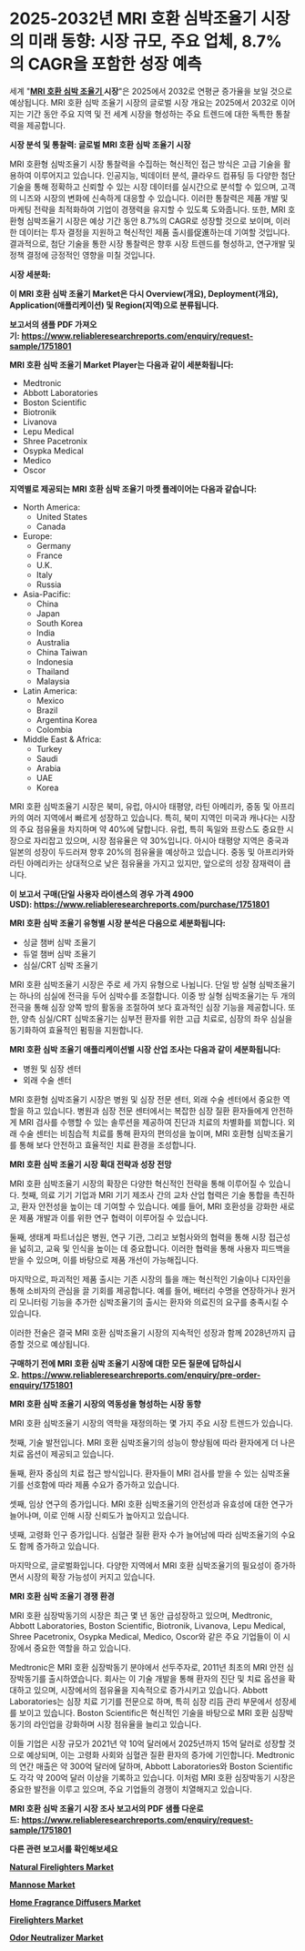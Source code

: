 <p><h1>2025-2032년 MRI 호환 심박조율기 시장의 미래 동향: 시장 규모, 주요 업체, 8.7%의 CAGR을 포함한 성장 예측</h1></p><p>세계 "<strong><a href="https://www.reliableresearchreports.com/mri-compatible-pacemakers-r1751801?utm_campaign=106&utm_medium=8&utm_source=Github&utm_content=ia&utm_term=07022025&utm_id=mri-compatible-pacemakers">MRI 호환 심박 조율기&nbsp;</a></strong><strong>시장</strong>"은 2025에서 2032로 연평균 증가율을 보일 것으로 예상됩니다. MRI 호환 심박 조율기 시장의 글로벌 시장 개요는 2025에서 2032로 이어지는 기간 동안 주요 지역 및 전 세계 시장을 형성하는 주요 트렌드에 대한 독특한 통찰력을 제공합니다.</p>
<p><strong>시장 분석 및 통찰력: 글로벌 MRI 호환 심박 조율기 시장</strong></p>
<p><p>MRI 호환형 심박조율기 시장 통찰력을 수집하는 혁신적인 접근 방식은 고급 기술을 활용하여 이루어지고 있습니다. 인공지능, 빅데이터 분석, 클라우드 컴퓨팅 등 다양한 첨단 기술을 통해 정확하고 신뢰할 수 있는 시장 데이터를 실시간으로 분석할 수 있으며, 고객의 니즈와 시장의 변화에 신속하게 대응할 수 있습니다. 이러한 통찰력은 제품 개발 및 마케팅 전략을 최적화하여 기업이 경쟁력을 유지할 수 있도록 도와줍니다. 또한, MRI 호환형 심박조율기 시장은 예상 기간 동안 8.7%의 CAGR로 성장할 것으로 보이며, 이러한 데이터는 투자 결정을 지원하고 혁신적인 제품 출시를促進하는데 기여할 것입니다. 결과적으로, 첨단 기술을 통한 시장 통찰력은 향후 시장 트렌드를 형성하고, 연구개발 및 정책 결정에 긍정적인 영향을 미칠 것입니다.</p><a href="%7CAUTHORITHY_DOMAIN_URL%7C?utm_campaign=106&utm_medium=8&utm_source=Github&utm_content=ia&utm_term=07022025&utm_id=mri-compatible-pacemakers"></a></p>
<p><strong>시장 세분화:</strong></p>
<p><strong>이 MRI 호환 심박 조율기 Market은 다시 Overview(개요), Deployment(개요), Application(애플리케이션) 및 Region(지역)으로 분류됩니다.</strong></p>
<p><strong>보고서의 샘플 PDF 가져오기:&nbsp;<a href="https://www.reliableresearchreports.com/enquiry/request-sample/1751801?utm_campaign=106&utm_medium=8&utm_source=Github&utm_content=ia&utm_term=07022025&utm_id=mri-compatible-pacemakers">https://www.reliableresearchreports.com/enquiry/request-sample/1751801</a></strong><strong></strong></p>
<p><strong>MRI 호환 심박 조율기 Market Player는 다음과 같이 세분화됩니다:</strong></p>
<p><ul><li>Medtronic</li><li>Abbott Laboratories</li><li>Boston Scientific</li><li>Biotronik</li><li>Livanova</li><li>Lepu Medical</li><li>Shree Pacetronix</li><li>Osypka Medical</li><li>Medico</li><li>Oscor</li></ul></p>
<p><strong>지역별로 제공되는 MRI 호환 심박 조율기 마켓 플레이어는 다음과 같습니다:</strong></p>
<p><ul>
    <li>
        North America:
        <ul>
            <li>United States</li>
            <li>Canada</li>
        </ul>
    </li>
    <li>
        Europe:
        <ul>
            <li>Germany</li>
            <li>France</li>
            <li>U.K.</li>
            <li>Italy</li>
            <li>Russia</li>
        </ul>
    </li>
    <li>
        Asia-Pacific:
        <ul>
            <li>China</li>
            <li>Japan</li>
            <li>South Korea</li>
            <li>India</li>
            <li>Australia</li>
            <li>China Taiwan</li>
            <li>Indonesia</li>
            <li>Thailand</li>
            <li>Malaysia</li>
        </ul>
    </li>
    <li>
        Latin America:
        <ul>
            <li>Mexico</li>
            <li>Brazil</li>
            <li>Argentina Korea</li>
            <li>Colombia</li>
        </ul>
    </li>
    <li>
        Middle East & Africa:
        <ul>
            <li>Turkey</li>
            <li>Saudi</li>
            <li>Arabia</li>
            <li>UAE</li>
            <li>Korea</li>
        </ul>
    </li>
    </ul></p>
<p><p>MRI 호환 심박조율기 시장은 북미, 유럽, 아시아 태평양, 라틴 아메리카, 중동 및 아프리카의 여러 지역에서 빠르게 성장하고 있습니다. 특히, 북미 지역인 미국과 캐나다는 시장의 주요 점유율을 차지하며 약 40%에 달합니다. 유럽, 특히 독일와 프랑스도 중요한 시장으로 자리잡고 있으며, 시장 점유율은 약 30%입니다. 아시아 태평양 지역은 중국과 일본의 성장이 두드러져 향후 20%의 점유율을 예상하고 있습니다. 중동 및 아프리카와 라틴 아메리카는 상대적으로 낮은 점유율을 가지고 있지만, 앞으로의 성장 잠재력이 큽니다.</p></p>
<p><strong>이 보고서 구매(단일 사용자 라이센스의 경우 가격 4900 USD):&nbsp;<a href="https://www.reliableresearchreports.com/purchase/1751801?utm_campaign=106&utm_medium=8&utm_source=Github&utm_content=ia&utm_term=07022025&utm_id=mri-compatible-pacemakers">https://www.reliableresearchreports.com/purchase/1751801</a></strong></p>
<p><strong>MRI 호환 심박 조율기 유형별 시장 분석은 다음으로 세분화됩니다:</strong></p>
<p><ul><li>싱글 챔버 심박 조율기</li><li>듀얼 챔버 심박 조율기</li><li>심실/CRT 심박 조율기</li></ul></p>
<p><p>MRI 호환 심박조율기 시장은 주로 세 가지 유형으로 나뉩니다. 단일 방 실형 심박조율기는 하나의 심실에 전극을 두어 심박수를 조절합니다. 이중 방 실형 심박조율기는 두 개의 전극을 통해 심장 양쪽 방의 활동을 조절하여 보다 효과적인 심장 기능을 제공합니다. 또한, 양측 심실/CRT 심박조율기는 심부전 환자를 위한 고급 치료로, 심장의 좌우 심실을 동기화하여 효율적인 펌핑을 지원합니다.</p></p>
<p><strong>MRI 호환 심박 조율기 애플리케이션별 시장 산업 조사는 다음과 같이 세분화됩니다:</strong></p>
<p><ul><li>병원 및 심장 센터</li><li>외래 수술 센터</li></ul></p>
<p><p>MRI 호환형 심박조율기 시장은 병원 및 심장 전문 센터, 외래 수술 센터에서 중요한 역할을 하고 있습니다. 병원과 심장 전문 센터에서는 복잡한 심장 질환 환자들에게 안전하게 MRI 검사를 수행할 수 있는 솔루션을 제공하여 진단과 치료의 차별화를 꾀합니다. 외래 수술 센터는 비침습적 치료를 통해 환자의 편의성을 높이며, MRI 호환형 심박조율기를 통해 보다 안전하고 효율적인 치료 환경을 조성합니다.</p></p>
<p><strong>MRI 호환 심박 조율기 시장 확대 전략과 성장 전망</strong></p>
<p><p>MRI 호환 심박조율기 시장의 확장은 다양한 혁신적인 전략을 통해 이루어질 수 있습니다. 첫째, 의료 기기 기업과 MRI 기기 제조사 간의 교차 산업 협력은 기술 통합을 촉진하고, 환자 안전성을 높이는 데 기여할 수 있습니다. 예를 들어, MRI 호환성을 강화한 새로운 제품 개발과 이를 위한 연구 협력이 이루어질 수 있습니다.</p><p>둘째, 생태계 파트너십은 병원, 연구 기관, 그리고 보험사와의 협력을 통해 시장 접근성을 넓히고, 교육 및 인식을 높이는 데 중요합니다. 이러한 협력을 통해 사용자 피드백을 받을 수 있으며, 이를 바탕으로 제품 개선이 가능해집니다.</p><p>마지막으로, 파괴적인 제품 출시는 기존 시장의 틀을 깨는 혁신적인 기술이나 디자인을 통해 소비자의 관심을 끌 기회를 제공합니다. 예를 들어, 배터리 수명을 연장하거나 원거리 모니터링 기능을 추가한 심박조율기의 출시는 환자와 의료진의 요구를 충족시킬 수 있습니다.</p><p>이러한 전술은 결국 MRI 호환 심박조율기 시장의 지속적인 성장과 함께 2028년까지 급증할 것으로 예상됩니다.</p></p>
<p><strong>구매하기 전에 MRI 호환 심박 조율기 시장에 대한 모든 질문에 답하십시오.&nbsp;<a href="https://www.reliableresearchreports.com/enquiry/pre-order-enquiry/1751801?utm_campaign=106&utm_medium=8&utm_source=Github&utm_content=ia&utm_term=07022025&utm_id=mri-compatible-pacemakers">https://www.reliableresearchreports.com/enquiry/pre-order-enquiry/1751801</a></strong><strong></strong></p>
<p><strong>MRI 호환 심박 조율기 시장의 역동성을 형성하는 시장 동향</strong></p>
<p><p>MRI 호환 심박조율기 시장의 역학을 재정의하는 몇 가지 주요 시장 트렌드가 있습니다. </p><p>첫째, 기술 발전입니다. MRI 호환 심박조율기의 성능이 향상됨에 따라 환자에게 더 나은 치료 옵션이 제공되고 있습니다. </p><p>둘째, 환자 중심의 치료 접근 방식입니다. 환자들이 MRI 검사를 받을 수 있는 심박조율기를 선호함에 따라 제품 수요가 증가하고 있습니다. </p><p>셋째, 임상 연구의 증가입니다. MRI 호환 심박조율기의 안전성과 유효성에 대한 연구가 늘어나며, 이로 인해 시장 신뢰도가 높아지고 있습니다. </p><p>넷째, 고령화 인구 증가입니다. 심혈관 질환 환자 수가 늘어남에 따라 심박조율기의 수요도 함께 증가하고 있습니다. </p><p>마지막으로, 글로벌화입니다. 다양한 지역에서 MRI 호환 심박조율기의 필요성이 증가하면서 시장의 확장 가능성이 커지고 있습니다.</p></p>
<p><strong>MRI 호환 심박 조율기 경쟁 환경</strong></p>
<p><p>MRI 호환 심장박동기의 시장은 최근 몇 년 동안 급성장하고 있으며, Medtronic, Abbott Laboratories, Boston Scientific, Biotronik, Livanova, Lepu Medical, Shree Pacetronix, Osypka Medical, Medico, Oscor와 같은 주요 기업들이 이 시장에서 중요한 역할을 하고 있습니다.</p><p>Medtronic은 MRI 호환 심장박동기 분야에서 선두주자로, 2011년 최초의 MRI 안전 심장박동기를 출시하였습니다. 회사는 이 기술 개발을 통해 환자의 진단 및 치료 옵션을 확대하고 있으며, 시장에서의 점유율을 지속적으로 증가시키고 있습니다. Abbott Laboratories는 심장 치료 기기를 전문으로 하며, 특히 심장 리듬 관리 부문에서 성장세를 보이고 있습니다. Boston Scientific은 혁신적인 기술을 바탕으로 MRI 호환 심장박동기의 라인업을 강화하며 시장 점유율을 늘리고 있습니다.</p><p>이들 기업은 시장 규모가 2021년 약 10억 달러에서 2025년까지 15억 달러로 성장할 것으로 예상되며, 이는 고령화 사회와 심혈관 질환 환자의 증가에 기인합니다. Medtronic의 연간 매출은 약 300억 달러에 달하며, Abbott Laboratories와 Boston Scientific도 각각 약 200억 달러 이상을 기록하고 있습니다. 이처럼 MRI 호환 심장박동기 시장은 중요한 발전을 이루고 있으며, 주요 기업들의 경쟁이 치열해지고 있습니다.</p></p>
<p><strong>MRI 호환 심박 조율기 시장 조사 보고서의 PDF 샘플 다운로드:&nbsp;<a href="https://www.reliableresearchreports.com/enquiry/request-sample/1751801?utm_campaign=106&utm_medium=8&utm_source=Github&utm_content=ia&utm_term=07022025&utm_id=mri-compatible-pacemakers">https://www.reliableresearchreports.com/enquiry/request-sample/1751801</a></strong></p>
<p><strong></strong></p>
<p><strong></strong></p>
<p><strong></strong></p>
<p><strong></strong></p>
<p><strong>다른 관련 보고서를 확인해보세요</strong></p>
<p><strong><p><a href="https://github.com/ahamdyzabira4/Market-Research-Report-List-1/blob/main/natural-firelighters-market.md?utm_campaign=106&utm_medium=8&utm_source=Github&utm_content=ia&utm_term=07022025&utm_id=mri-compatible-pacemakers">Natural Firelighters Market</a></p><p><a href="https://github.com/stephaniwo144/Market-Research-Report-List-1/blob/main/mannose-market.md?utm_campaign=106&utm_medium=8&utm_source=Github&utm_content=ia&utm_term=07022025&utm_id=mri-compatible-pacemakers">Mannose Market</a></p><p><a href="https://github.com/tanekacalderon743/Market-Research-Report-List-1/blob/main/home-fragrance-diffusers-market.md?utm_campaign=106&utm_medium=8&utm_source=Github&utm_content=ia&utm_term=07022025&utm_id=mri-compatible-pacemakers">Home Fragrance Diffusers Market</a></p><p><a href="https://github.com/klaassenmackenzie6/Market-Research-Report-List-1/blob/main/firelighters-market.md?utm_campaign=106&utm_medium=8&utm_source=Github&utm_content=ia&utm_term=07022025&utm_id=mri-compatible-pacemakers">Firelighters Market</a></p><p><a href="https://github.com/lvaill871987/Market-Research-Report-List-1/blob/main/odor-neutralizer-market.md?utm_campaign=106&utm_medium=8&utm_source=Github&utm_content=ia&utm_term=07022025&utm_id=mri-compatible-pacemakers">Odor Neutralizer Market</a></p></strong></p>